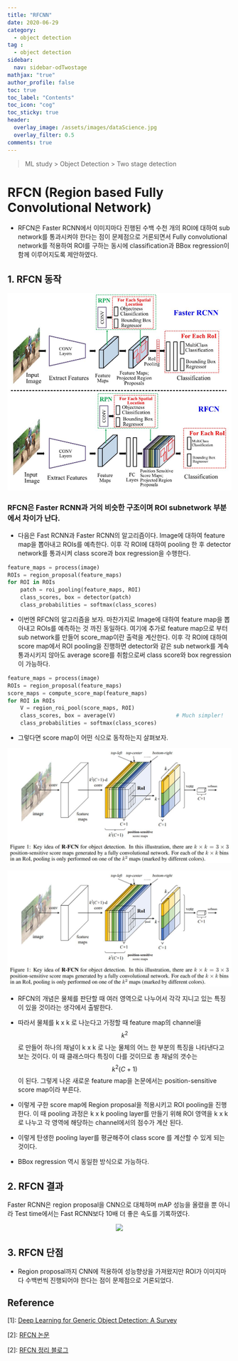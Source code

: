 ```yaml
---
title: "RFCNN"
date: 2020-06-29
category:
  - object detection
tag :
  - object detection
sidebar:
  nav: sidebar-odTwostage
mathjax: "true"
author_profile: false
toc: true
toc_label: "Contents"
toc_icon: "cog"
toc_sticky: true
header:
  overlay_image: /assets/images/dataScience.jpg
  overlay_filter: 0.5
comments: true
---
```


> ML study > Object Detection > Two stage detection

<script type="text/javascript" 
src="https://cdn.mathjax.org/mathjax/latest/MathJax.js?config=TeX-AMS_HTML">
</script>

# RFCN (Region based Fully Convolutional Network)
- RFCN은 Faster RCNN에서 이미지마다 진행된 수백 수천 개의 ROI에 대하여 sub network를 통과시켜야 한다는 점이 문제점으로 거론되면서 Fully convolutional network를 적용하여 ROI를 구하는 동시에 classification과 BBox regression이 함께 이루어지도록 제안하였다.

## 1. RFCN 동작

<center><img src="/assets/images/od/survey13-3.jpg" ></center>

### RFCN은 Faster RCNN과 거의 비슷한 구조이며 ROI subnetwork 부분에서 차이가 난다.

- 다음은 Fast RCNN과 Faster RCNN의 알고리즘이다. Image에 대하여 feature map을 뽑아내고 ROIs를 예측한다. 이후 각 ROI에 대하여 pooling 한 후 detector network를 통과시켜 class score과 box regression을 수행한다.

```python
feature_maps = process(image)
ROIs = region_proposal(feature_maps)
for ROI in ROIs
    patch = roi_pooling(feature_maps, ROI)
    class_scores, box = detector(patch)
    class_probabilities = softmax(class_scores)
```
- 이번엔 RFCN의 알고리즘을 보자. 마찬가지로 Image에 대하여 feature map을 뽑아내고 ROIs를 예측하는 것 까진 동일하다. 여기에 추가로 feature map으로 부터 sub network를 만들어 score_map이란 출력을 계산한다. 이후 각 ROI에 대하여 score map에서 ROI pooling을 진행하면 detector와 같은 sub network를 계속 통과시키지 않아도 average score를 취함으로써 class score와 box regression이 가능하다.

```python
feature_maps = process(image)
ROIs = region_proposal(feature_maps)         
score_maps = compute_score_map(feature_maps)
for ROI in ROIs
    V = region_roi_pool(score_maps, ROI)     
    class_scores, box = average(V)                   # Much simpler!
    class_probabilities = softmax(class_scores)
```

- 그렇다면 score map이 어떤 식으로 동작하는지 살펴보자.

<center><img src="/assets/images/od/RFCN01.jpg" ></center>

![이미지 이름](/assets/images/od/RFCN01.jpg)

- RFCN의 개념은 물체를 판단할 때 여러 영역으로 나누어서 각각 지니고 있는 특징이 있을 것이라는 생각에서 출발한다. 

- 따라서 물체를 k x k 로 나눈다고 가정할 때 feature map의 channel을 $$k^2$$ 로 만들어 하나의 채널이 k x k 로 나눈 물체의 어느 한 부분의 특징을 나타낸다고 보는 것이다. 이 때 클래스마다 특징이 다를 것이므로 총 채널의 갯수는 $$k^2(C+1)$$ 이 된다. 그렇게 나온 새로운 feature map을 논문에서는 position-sensitive score map이라 부른다.  

- 이렇게 구한 score map에 Region proposal을 적용시키고 ROI pooling을 진행한다. 이 때 pooling 과정은 k x k pooling layer를 만들기 위해 ROI 영역을 k x k 로 나누고 각 영역에 해당하는 channel에서의 점수가 계산 된다.

- 이렇게 탄생한 pooling layer를 평균해주어 class score 를 계산할 수 있게 되는 것이다.

- BBox regression 역시 동일한 방식으로 가능하다.


## 2. RFCN 결과

Faster RCNN은 region proposal을 CNN으로 대체하며 mAP 성능을 올렸을 뿐 아니라 Test time에서는 Fast RCNN보다 10배 더 좋은 속도를 기록하였다.

<center><img src="/assets/images/od/fasertRCNNT05.jpg" ></center>



## 3. RFCN 단점
 - Region proposal까지 CNN에 적용하여 성능향상을 가져왔지만 ROI가 이미지마다 수백번씩 진행되어야 한다는 점이 문제점으로 거론되었다.



## Reference
\[1]: [Deep Learning for Generic Object Detection: A Survey](https://doi.org/10.1007/s11263-019-01247-4)

\[2]: [RFCN 논문](https://arxiv.org/pdf/1605.06409.pdf)

\[2]: [RFCN 정리 블로그](https://medium.com/@jonathan_hui/understanding-region-based-fully-convolutional-networks-r-fcn-for-object-detection-828316f07c99)



<br><br>
